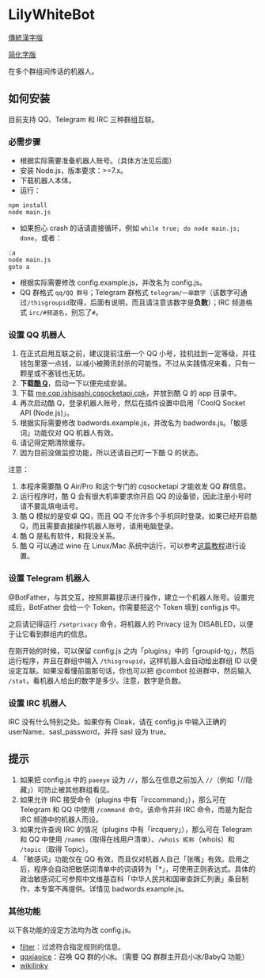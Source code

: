 LilyWhiteBot
===

[傳統漢字版](https://github.com/mrhso/LilyWhiteBot/blob/master/README.md)

[简化字版](https://github.com/mrhso/LilyWhiteBot/blob/master/README-hans.md)

在多个群组间传话的机器人。

## 如何安装
目前支持 QQ、Telegram 和 IRC 三种群组互联。

### 必需步骤
* 根据实际需要准备机器人账号。（具体方法见后面）
* 安装 Node.js，版本要求：>=7.x。
* 下载机器人本体。
* 运行：
```
npm install
node main.js
```
* 如果担心 crash 的话请直接循环，例如 `while true; do node main.js; done`，或者：
```batch
:a
node main.js
goto a
```
* 根据实际需要修改 config.example.js，并改名为 config.js。
* QQ 群格式 `qq/QQ 群号`；Telegram 群格式 `telegram/一串数字`（该数字可通过`/thisgroupid`取得，后面有说明，而且请注意该数字是**负数**）；IRC 频道格式 `irc/#频道名`，别忘了`#`。

### 设置 QQ 机器人
1. 在正式启用互联之前，建议提前注册一个 QQ 小号，挂机挂到一定等级，并往钱包里塞一点钱，以减小被腾讯封杀的可能性。不过从实践情况来看，只有一颗星或不塞钱也无妨。
2. **下载[酷 Q](https://cqp.cc/)**，启动一下以便完成安装。
3. 下载 [me.cqp.ishisashi.cqsocketapi.cpk](https://dl.bintray.com/mrhso/cqsocketapi/me.cqp.ishisashi.cqsocketapi.cpk)，并放到酷 Q 的 app 目录中。
4. 再次启动酷 Q，登录机器人账号，然后在插件设置中启用「CoolQ Socket API (Node.js)」。
5. 根据实际需要修改 badwords.example.js，并改名为 badwords.js。「敏感词」功能仅对 QQ 机器人有效。
6. 请记得定期清除缓存。
7. 因为目前没做监控功能，所以还请自己盯一下酷 Q 的状态。

注意：
1. 本程序需要酷 Q Air/Pro 和这个专门的 cqsocketapi 才能收发 QQ 群信息。
2. 运行程序时，酷 Q 会有很大机率要求你开启 QQ 的设备锁，因此注册小号时请不要乱填电话号。
3. 酷 Q 模拟的是安卓 QQ，而且 QQ 不允许多个手机同时登录。如果已经开启酷 Q，而且需要直接操作机器人账号，请用电脑登录。
4. 酷 Q 是私有软件，和我没关系。
5. 酷 Q 可以通过 wine 在 Linux/Mac 系统中运行，可以参考[这篇教程](https://cqp.cc/t/30970)进行设置。

### 设置 Telegram 机器人
@BotFather，与其交互，按照屏幕提示进行操作，建立一个机器人账号。设置完成后，BotFather 会给一个 Token，你需要把这个 Token 填到 config.js 中。

之后请记得运行 `/setprivacy` 命令，将机器人的 Privacy 设为 DISABLED，以便于让它看到群组内的信息。

在刚开始的时候，可以保留 config.js 之内「plugins」中的「groupid-tg」，然后运行程序，并且在群组中输入 `/thisgroupid`，这样机器人会自动给出群组 ID 以便设定互联。如果没看懂前面那句话，你也可以把 @combot 拉进群中，然后输入 `/stat`，看机器人给出的数字是多少。注意，数字是负数。

### 设置 IRC 机器人
IRC 没有什么特别之处。如果你有 Cloak，请在 config.js 中输入正确的 userName、sasl_password，并将 sasl 设为 true。

## 提示
1. 如果把 config.js 中的 `paeeye` 设为 `//`，那么在信息之前加入 `//`（例如「//隐藏」）可防止被其他群组看见。
2. 如果允许 IRC 接受命令（plugins 中有「irccommand」），那么可在 Telegram 和 QQ 中使用 `/command 命令`。该命令并非 IRC 命令，而是为配合 IRC 频道中的机器人而设。
3. 如果允许查询 IRC 的情况（plugins 中有「ircquery」），那么可在 Telegram 和 QQ 中使用 `/names`（取得在线用户清单）、`/whois 昵称`（whois）和 `/topic`（取得 Topic）。
4. 「敏感词」功能仅在 QQ 有效，而且仅对机器人自己「张嘴」有效。启用之后，程序会自动把敏感词清单中的词语转为「*」，可使用正则表达式。具体的政治敏感词汇可参照中文维基百科「中华人民共和国审查辞汇列表」条目制作，本专案不再提供。详情见 badwords.example.js。

### 其他功能
以下各功能的设定方法均为改 config.js。
* [filter](https://github.com/vjudge1/LilyWhiteBot/blob/master/plugins/filter.js)：过滤符合指定规则的信息。
* [qqxiaoice](https://github.com/vjudge1/LilyWhiteBot/blob/master/plugins/qqxiaoice.js)：召唤 QQ 群的小冰。（需要 QQ 群群主开启小冰/BabyQ 功能）
* [wikilinky](https://github.com/vjudge1/LilyWhiteBot/blob/master/plugins/wikilinky.js)
